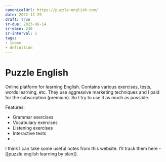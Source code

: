 ```yaml
---
canonicalUrl: https://puzzle-english.com/
date: 2022-12-29
draft: true
sr-due: 2023-06-14
sr-ease: 230
sr-interval: 1
tags:
- inbox
- definition
---
```


# Puzzle English

Online platform for learning English. Contains various exercises, tests, words
learning, etc. They use aggressive marketing techniques and I paid for the
subscription (premium). So I try to use it as much as possible.

Features:

- Grammar exercises
- Vocabulary exercises
- Listening exercises
- Interactive tests
- ...

I think I can take some useful notes from this website. I'll track them here -
[[puzzle english learning by plan]].
